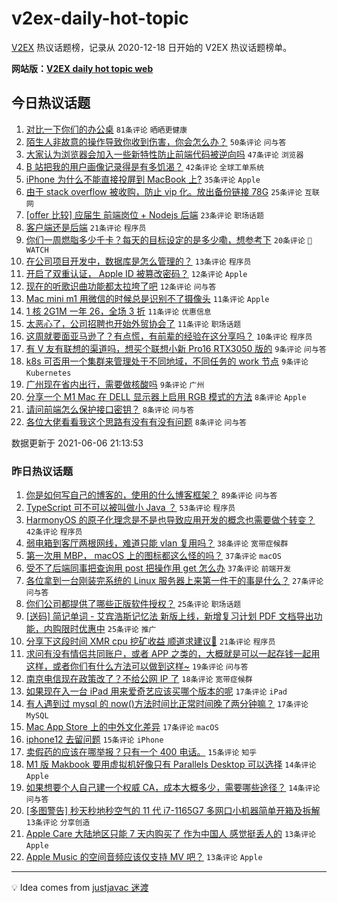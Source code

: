 # v2ex-daily-hot-topic

[V2EX](https://www.v2ex.com/) 热议话题榜，记录从 2020-12-18 日开始的 V2EX 热议话题榜单。

**网站版：[V2EX daily hot topic web](https://boojack.github.io/v2ex-daily-hot-topic-web/)**

## 今日热议话题

<!-- TODAY BEGIN -->

1. [对比一下你们的办公桌](https://www.v2ex.com/t/781653) `81条评论` `晒晒更健康`
1. [陌生人非故意的操作导致你收到伤害，你会怎么办？](https://www.v2ex.com/t/781658) `50条评论` `问与答`
1. [大家认为浏览器会加入一些新特性防止前端代码被逆向吗](https://www.v2ex.com/t/781702) `47条评论` `浏览器`
1. [B 站把我的用户画像记录得是有多饥渴？](https://www.v2ex.com/t/781709) `42条评论` `全球工单系统`
1. [iPhone 为什么不能直接投屏到 MacBook 上?](https://www.v2ex.com/t/781743) `35条评论` `Apple`
1. [由于 stack overflow 被收购，防止 vip 化。放出备份链接 78G](https://www.v2ex.com/t/781651) `25条评论` `互联网`
1. [[offer 比较] 应届生 前端岗位 + Nodejs 后端](https://www.v2ex.com/t/781679) `23条评论` `职场话题`
1. [客户端还是后端](https://www.v2ex.com/t/781688) `21条评论` `程序员`
1. [你们一周燃脂多少千卡？每天的目标设定的是多少嘞，想参考下](https://www.v2ex.com/t/781672) `20条评论` ` WATCH`
1. [在公司项目开发中，数据库是怎么管理的？](https://www.v2ex.com/t/781731) `13条评论` `程序员`
1. [开启了双重认证， Apple ID 被篡改密码？](https://www.v2ex.com/t/781756) `12条评论` `Apple`
1. [现在的听歌识曲功能都太拉垮了吧](https://www.v2ex.com/t/781669) `12条评论` `问与答`
1. [Mac mini m1 用微信的时候总是识别不了摄像头](https://www.v2ex.com/t/781733) `11条评论` `Apple`
1. [1 核 2G1M 一年 26，全场 3 折](https://www.v2ex.com/t/781727) `11条评论` `优惠信息`
1. [太恶心了，公司招聘也开始外贸协会了](https://www.v2ex.com/t/781748) `11条评论` `职场话题`
1. [这周就要面亚马逊了？有点慌，有前辈的经验在这分享吗？](https://www.v2ex.com/t/781726) `10条评论` `程序员`
1. [有 V 友有联想的渠道吗，想买个联想小新 Pro16 RTX3050 版的](https://www.v2ex.com/t/781724) `9条评论` `问与答`
1. [k8s 可否用一个集群来管理处于不同地域，不同任务的 work 节点](https://www.v2ex.com/t/781711) `9条评论` `Kubernetes`
1. [广州现在省内出行，需要做核酸吗](https://www.v2ex.com/t/781675) `9条评论` `广州`
1. [分享一个 M1 Mac 在 DELL 显示器上启用 RGB 模式的方法](https://www.v2ex.com/t/781754) `8条评论` `Apple`
1. [请问前端怎么保护接口密钥？](https://www.v2ex.com/t/781750) `8条评论` `问与答`
1. [各位大佬看看我这个思路有没有有没有问题](https://www.v2ex.com/t/781730) `8条评论` `问与答`

数据更新于 2021-06-06 21:13:53

<!-- TODAY END -->

### 昨日热议话题

<!-- YESTERDAY BEGIN -->

1. [你是如何写自己的博客的，使用的什么博客框架？](https://www.v2ex.com/t/781517) `89条评论` `问与答`
1. [TypeScript 可不可以被叫做小 Java ？](https://www.v2ex.com/t/781504) `53条评论` `程序员`
1. [HarmonyOS 的原子化理念是不是也导致应用开发的概念也需要做个转变？](https://www.v2ex.com/t/781535) `42条评论` `程序员`
1. [弱电箱到客厅两根网线，难道只能 vlan 复用吗？](https://www.v2ex.com/t/781590) `38条评论` `宽带症候群`
1. [第一次用 MBP， macOS 上的图标都这么怪的吗？](https://www.v2ex.com/t/781525) `37条评论` `macOS`
1. [受不了后端同事把查询用 post 把操作用 get 怎么办](https://www.v2ex.com/t/781539) `37条评论` `前端开发`
1. [各位拿到一台刚装完系统的 Linux 服务器上来第一件干的事是什么？](https://www.v2ex.com/t/781606) `27条评论` `问与答`
1. [你们公司都提供了哪些正版软件授权？](https://www.v2ex.com/t/781505) `25条评论` `职场话题`
1. [[送码] 简记单词 - 艾宾浩斯记忆法 新版上线，新增复习计划 PDF 文档导出功能，内购限时优惠中](https://www.v2ex.com/t/781521) `25条评论` `推广`
1. [分享下这段时间 XMR cpu 挖矿收益 顺道求建议🙏](https://www.v2ex.com/t/781524) `21条评论` `程序员`
1. [求问有没有情侣共同账户，或者 APP 之类的，大概就是可以一起存钱一起用这样，或者你们有什么方法可以做到这样~](https://www.v2ex.com/t/781566) `19条评论` `问与答`
1. [南京电信现在政策改了？不给公网 IP 了](https://www.v2ex.com/t/781515) `18条评论` `宽带症候群`
1. [如果现在入一台 iPad 用来爱奇艺应该买哪个版本的呢](https://www.v2ex.com/t/781624) `17条评论` `iPad`
1. [有人遇到过 mysql 的 now()方法时间比正常时间晚了两分钟嘛？](https://www.v2ex.com/t/781544) `17条评论` `MySQL`
1. [Mac App Store 上的中外文化差异](https://www.v2ex.com/t/781518) `17条评论` `macOS`
1. [iphone12 去留问题](https://www.v2ex.com/t/781601) `15条评论` `iPhone`
1. [卖假药的应该在哪举报？只有一个 400 电话。](https://www.v2ex.com/t/781536) `15条评论` `知乎`
1. [M1 版 Makbook 要用虚拟机好像只有 Parallels Desktop 可以选择](https://www.v2ex.com/t/781567) `14条评论` `Apple`
1. [如果想要个人自己建一个权威 CA，成本大概多少，需要哪些途径？](https://www.v2ex.com/t/781540) `14条评论` `问与答`
1. [[多图警告] 秒天秒地秒空气的 11 代 i7-1165G7 多网口小机器简单开箱及拆解](https://www.v2ex.com/t/781620) `13条评论` `分享创造`
1. [Apple Care 大陆地区只能 7 天内购买了 作为中国人 感觉挺丢人的](https://www.v2ex.com/t/781600) `13条评论` `Apple`
1. [Apple Music 的空间音频应该仅支持 MV 吧？](https://www.v2ex.com/t/781555) `13条评论` `Apple`

<!-- YESTERDAY END -->

---

💡 Idea comes from [justjavac 迷渡](https://github.com/justjavac/)

